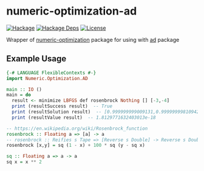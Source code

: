 # numeric-optimization-ad

[![Hackage](https://img.shields.io/hackage/v/numeric-optimization-ad.svg)](https://hackage.haskell.org/package/numeric-optimization-ad)
[![Hackage Deps](https://img.shields.io/hackage-deps/v/numeric-optimization-ad.svg)](https://packdeps.haskellers.com/feed?needle=numeric-optimization-ad)
[![License](https://img.shields.io/badge/License-BSD%203--Clause-blue.svg)](https://opensource.org/licenses/BSD-3-Clause)

Wrapper of [numeric-optimization](https://hackage.haskell.org/package/numeric-optimization) package for using with [ad](https://hackage.haskell.org/package/ad) package

## Example Usage

```haskell
{-# LANGUAGE FlexibleContexts #-}
import Numeric.Optimization.AD

main :: IO ()
main = do
  result <- minimize LBFGS def rosenbrock Nothing [] [-3,-4]
  print (resultSuccess result)  -- True
  print (resultSolution result)  -- [0.999999999009131,0.9999999981094296]
  print (resultValue result)  -- 1.8129771632403013e-18

-- https://en.wikipedia.org/wiki/Rosenbrock_function
rosenbrock :: Floating a => [a] -> a
-- rosenbrock :: Reifies s Tape => [Reverse s Double] -> Reverse s Double
rosenbrock [x,y] = sq (1 - x) + 100 * sq (y - sq x)

sq :: Floating a => a -> a
sq x = x ** 2
```
